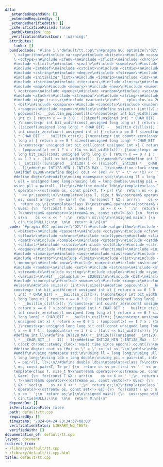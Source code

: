 ```yaml
---
data:
  _extendedDependsOn: []
  _extendedRequiredBy: []
  _extendedVerifiedWith: []
  _isVerificationFailed: false
  _pathExtension: cpp
  _verificationStatusIcon: ':warning:'
  attributes:
    links: []
  bundledCode: "#line 1 \"default/tt.cpp\"\n#pragma GCC optimize(\"O2\")\n#include\
    \ <algorithm>\n#include <array>\n#include <bitset>\n#include <cassert>\n#include\
    \ <cctype>\n#include <cfenv>\n#include <cfloat>\n#include <chrono>\n#include <cinttypes>\n\
    #include <climits>\n#include <cmath>\n#include <complex>\n#include <cstdarg>\n\
    #include <cstddef>\n#include <cstdint>\n#include <cstdio>\n#include <cstdlib>\n\
    #include <cstring>\n#include <deque>\n#include <fstream>\n#include <functional>\n\
    #include <initializer_list>\n#include <iomanip>\n#include <ios>\n#include <iostream>\n\
    #include <istream>\n#include <iterator>\n#include <limits>\n#include <list>\n\
    #include <map>\n#include <memory>\n#include <new>\n#include <numeric>\n#include\
    \ <ostream>\n#include <queue>\n#include <random>\n#include <set>\n#include <sstream>\n\
    #include <stack>\n#include <streambuf>\n#include <string>\n#include <tuple>\n\
    #include <type_traits>\n#include <variant>\n\n#if __cplusplus >= 202002L\n\n#include\
    \ <bit>\n#include <compare>\n#include <concepts>\n#include <numbers>\n#include\
    \ <ranges>\n#include <span>\n\n#else\n\n#define ssize(v) (int)(v).size()\n#define\
    \ popcount(x) __builtin_popcountll(x)\nconstexpr int bit_width(const unsigned\
    \ int x) { return x == 0 ? 0 : ((sizeof(unsigned int) * CHAR_BIT) - __builtin_clz(x));\
    \ }\nconstexpr int bit_width(const unsigned long long x) { return x == 0 ? 0 :\
    \ ((sizeof(unsigned long long) * CHAR_BIT) - __builtin_clzll(x)); }\nconstexpr\
    \ int countr_zero(const unsigned int x) { return x == 0 ? sizeof(unsigned int)\
    \ * CHAR_BIT : __builtin_ctz(x); }\nconstexpr int countr_zero(const unsigned long\
    \ long x) { return x == 0 ? sizeof(unsigned long long) * CHAR_BIT : __builtin_ctzll(x);\
    \ }\nconstexpr unsigned int bit_ceil(const unsigned int x) { return x == 0 ? 1\
    \ : (popcount(x) == 1 ? x : (1u << bit_width(x))); }\nconstexpr unsigned long\
    \ long bit_ceil(const unsigned long long x) { return x == 0 ? 1 : (popcount(x)\
    \ == 1 ? x : (1ull << bit_width(x))); }\n\n#endif\n\n#define int ll\n#define INT128_MAX\
    \ (__int128)(((unsigned __int128) 1 << ((sizeof(__int128) * __CHAR_BIT__) - 1))\
    \ - 1)\n#define INT128_MIN (-INT128_MAX - 1)\n\n#define clock chrono::steady_clock::now().time_since_epoch().count()\n\
    \n#ifdef DEBUG\n#define dbg(x) cout << (#x) << \" = \" << (x) << '\\n'\n#else\n\
    #define dbg(x)\n#endif\n\nusing namespace std;\n\nusing ll = long long;\nusing\
    \ ull = unsigned long long;\nusing ldb = long double;\nusing pii = pair<int, int>;\n\
    using pll = pair<ll, ll>;\n//#define double ldb\n\ntemplate<class T>\nostream&\
    \ operator<<(ostream& os, const pair<T, T> pr) {\n  return os << pr.first << '\
    \ ' << pr.second;\n}\ntemplate<class T, size_t N>\nostream& operator<<(ostream&\
    \ os, const array<T, N> &arr) {\n  for(const T &X : arr)\n    os << X << ' ';\n\
    \  return os;\n}\ntemplate<class T>\nostream& operator<<(ostream& os, const vector<T>\
    \ &vec) {\n  for(const T &X : vec)\n    os << X << ' ';\n  return os;\n}\ntemplate<class\
    \ T>\nostream& operator<<(ostream& os, const set<T> &s) {\n  for(const T &x :\
    \ s)\n    os << x << ' ';\n  return os;\n}\n\n\nsigned main() {\n  ios::sync_with_stdio(false),\
    \ cin.tie(NULL);\n\n  \n\n  return 0;\n}\n"
  code: "#pragma GCC optimize(\"O2\")\n#include <algorithm>\n#include <array>\n#include\
    \ <bitset>\n#include <cassert>\n#include <cctype>\n#include <cfenv>\n#include\
    \ <cfloat>\n#include <chrono>\n#include <cinttypes>\n#include <climits>\n#include\
    \ <cmath>\n#include <complex>\n#include <cstdarg>\n#include <cstddef>\n#include\
    \ <cstdint>\n#include <cstdio>\n#include <cstdlib>\n#include <cstring>\n#include\
    \ <deque>\n#include <fstream>\n#include <functional>\n#include <initializer_list>\n\
    #include <iomanip>\n#include <ios>\n#include <iostream>\n#include <istream>\n\
    #include <iterator>\n#include <limits>\n#include <list>\n#include <map>\n#include\
    \ <memory>\n#include <new>\n#include <numeric>\n#include <ostream>\n#include <queue>\n\
    #include <random>\n#include <set>\n#include <sstream>\n#include <stack>\n#include\
    \ <streambuf>\n#include <string>\n#include <tuple>\n#include <type_traits>\n#include\
    \ <variant>\n\n#if __cplusplus >= 202002L\n\n#include <bit>\n#include <compare>\n\
    #include <concepts>\n#include <numbers>\n#include <ranges>\n#include <span>\n\n\
    #else\n\n#define ssize(v) (int)(v).size()\n#define popcount(x) __builtin_popcountll(x)\n\
    constexpr int bit_width(const unsigned int x) { return x == 0 ? 0 : ((sizeof(unsigned\
    \ int) * CHAR_BIT) - __builtin_clz(x)); }\nconstexpr int bit_width(const unsigned\
    \ long long x) { return x == 0 ? 0 : ((sizeof(unsigned long long) * CHAR_BIT)\
    \ - __builtin_clzll(x)); }\nconstexpr int countr_zero(const unsigned int x) {\
    \ return x == 0 ? sizeof(unsigned int) * CHAR_BIT : __builtin_ctz(x); }\nconstexpr\
    \ int countr_zero(const unsigned long long x) { return x == 0 ? sizeof(unsigned\
    \ long long) * CHAR_BIT : __builtin_ctzll(x); }\nconstexpr unsigned int bit_ceil(const\
    \ unsigned int x) { return x == 0 ? 1 : (popcount(x) == 1 ? x : (1u << bit_width(x)));\
    \ }\nconstexpr unsigned long long bit_ceil(const unsigned long long x) { return\
    \ x == 0 ? 1 : (popcount(x) == 1 ? x : (1ull << bit_width(x))); }\n\n#endif\n\n\
    #define int ll\n#define INT128_MAX (__int128)(((unsigned __int128) 1 << ((sizeof(__int128)\
    \ * __CHAR_BIT__) - 1)) - 1)\n#define INT128_MIN (-INT128_MAX - 1)\n\n#define\
    \ clock chrono::steady_clock::now().time_since_epoch().count()\n\n#ifdef DEBUG\n\
    #define dbg(x) cout << (#x) << \" = \" << (x) << '\\n'\n#else\n#define dbg(x)\n\
    #endif\n\nusing namespace std;\n\nusing ll = long long;\nusing ull = unsigned\
    \ long long;\nusing ldb = long double;\nusing pii = pair<int, int>;\nusing pll\
    \ = pair<ll, ll>;\n//#define double ldb\n\ntemplate<class T>\nostream& operator<<(ostream&\
    \ os, const pair<T, T> pr) {\n  return os << pr.first << ' ' << pr.second;\n}\n\
    template<class T, size_t N>\nostream& operator<<(ostream& os, const array<T, N>\
    \ &arr) {\n  for(const T &X : arr)\n    os << X << ' ';\n  return os;\n}\ntemplate<class\
    \ T>\nostream& operator<<(ostream& os, const vector<T> &vec) {\n  for(const T\
    \ &X : vec)\n    os << X << ' ';\n  return os;\n}\ntemplate<class T>\nostream&\
    \ operator<<(ostream& os, const set<T> &s) {\n  for(const T &x : s)\n    os <<\
    \ x << ' ';\n  return os;\n}\n\n\nsigned main() {\n  ios::sync_with_stdio(false),\
    \ cin.tie(NULL);\n\n  \n\n  return 0;\n}\n"
  dependsOn: []
  isVerificationFile: false
  path: default/tt.cpp
  requiredBy: []
  timestamp: '2024-04-24 23:34:37+08:00'
  verificationStatus: LIBRARY_NO_TESTS
  verifiedWith: []
documentation_of: default/tt.cpp
layout: document
redirect_from:
- /library/default/tt.cpp
- /library/default/tt.cpp.html
title: default/tt.cpp
---
```

